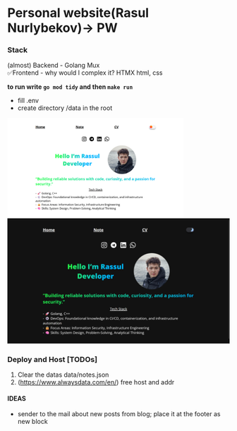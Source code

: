 # Personal website(Rasul Nurlybekov)-> PW

### Stack
(almost) Backend - Golang Mux\
✅Frontend - why would I complex it? HTMX html, css

**to run write `go mod tidy` and then `make run`**
* fill .env
* create directory /data in the root

<img src="assets/img/mainPage.png" alt="Main page in white theme" width="400" />
<img src="assets/img/mainPage(blackTheme).png" alt="Main page in black theme" width="1920"/>

### Deploy and Host [TODOs]
1. Clear the datas data/notes.json
2. (https://www.alwaysdata.com/en/) free host and addr

#### IDEAS
* sender to the mail about new posts from blog; place it at the footer as new block

